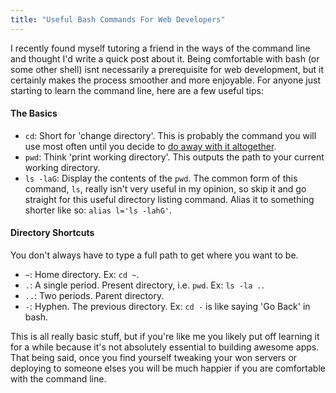 ```yaml
---
title: "Useful Bash Commands For Web Developers"
---
```


I recently found myself tutoring a friend in the ways of the command line and thought I'd write a quick post about it. Being comfortable with bash (or some other shell) isnt necessarily a prerequisite for web development, but it certainly makes the process smoother and more enjoyable. For anyone just starting to learn the command line, here are a few useful tips:

#### The Basics

- `cd`: Short for 'change directory'. This is probably the command you will use most often until you decide to [do away with it altogether][autocd].
- `pwd`: Think 'print working directory'. This outputs the path to your current working directory.
- `ls -laG`: Display the contents of the `pwd`. The common form of this command, `ls`, really isn't very useful in my opinion, so skip it and go straight for this useful directory listing command. Alias it to something shorter like so: `alias l='ls -lahG'`.

[autocd]: http://stackoverflow.com/questions/890086/bash-blank-alias-to-cd

#### Directory Shortcuts

You don't always have to type a full path to get where you want to be.

- `~`: Home directory. Ex: `cd ~`.
- `.`: A single period. Present directory, i.e. `pwd`. Ex: `ls -la .`.
- `..`: Two periods. Parent directory.
- `-`: Hyphen. The previous directory. Ex: `cd -` is like saying 'Go Back' in bash.

This is all really basic stuff, but if you're like me you likely put off learning it for a while because it's not absolutely essential to building awesome apps. That being said, once you find yourself tweaking your won servers or deploying to someone elses you will be much happier if you are comfortable with the command line.
